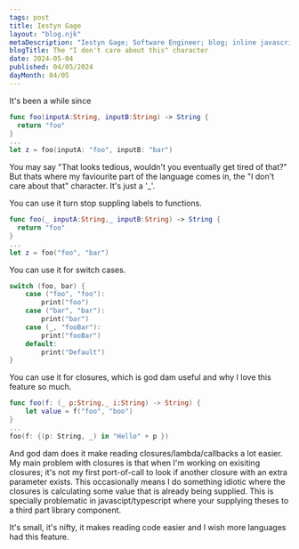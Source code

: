 ```yaml
---
tags: post
title: Iestyn Gage
layout: "blog.njk"
metaDescription: "Iestyn Gage; Software Engineer; blog; inline javascript anchor element"
blogTitle: The "I don't care about this" character
date: 2024-05-04
published: 04/05/2024
dayMonth: 04/05
---
```


It's been a while since

```swift
func foo(inputA:String, inputB:String) -> String {
  return "foo"
}
...
let z = foo(inputA: "foo", inputB: "bar")
```
<p>
You may say "That looks tedious, wouldn't you eventually get tired of that?"
But thats where my faviourite part of the language comes in, the "I don't care about that" character.
It's just a '_'.
</p>

<p>
You can use it turn stop suppling labels to functions.
<p>

```swift
func foo(_ inputA:String,_ inputB:String) -> String {
  return "foo"
}
...
let z = foo("foo", "bar")
```

<p>
You can use it for switch cases.
<p>

```swift
switch (foo, bar) {
    case ("foo", "foo"):
        print("foo")
    case ("bar", "bar"):
        print("bar")
    case (_, "fooBar"):
        print("fooBar")
    default:
        print("Default")
}
```

<p>
You can use it for closures, which is god dam useful and why I love this feature so much.
<p>

```swift
func foo(f: (_ p:String,_ i:String) -> String) {
    let value = f("foo", "boo")
}
...
foo(f: {(p: String, _) in "Hello" + p })
```

<p>
And god dam does it make reading closures/lambda/callbacks a lot easier. 
My main problem with closures is that when I'm working on exisiting closures; 
it's not my first port-of-call to look if another closure with an extra parameter exists.
This occasionally means I do something idiotic where the closures is calculating some value that is already being supplied.
This is specially problematic in javascipt/typescript where your supplying theses to a third part library component.
</p>

<p>
It's small, it's nifty, it makes reading code easier and I wish more languages had this feature.
</p>